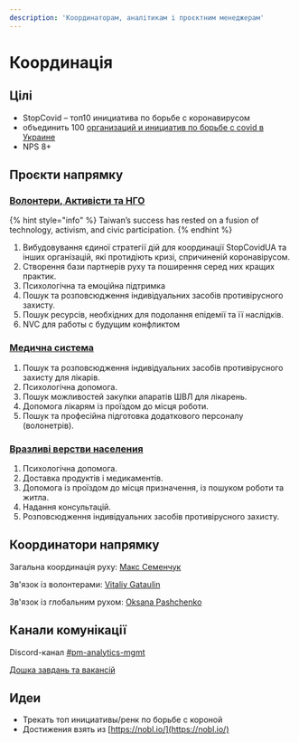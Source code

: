 ```yaml
---
description: 'Координаторам, аналітикам і проєктним менеджерам'
---
```


# Координація

## Цілі

* StopCovid – топ10 инициатива по борьбе с коронавирусом
* объединить 100 [организаций и инициатив по борьбе с covid в Украине](https://docs.google.com/spreadsheets/d/10Yt17F3iB00pqf7DXrVjFYvW0qILdoHUajBujI_EGrQ/edit?usp=drive_web&ouid=106088990650229192528)
* NPS 8+

## Проєкти напрямку 

### [Волонтери, Активісти та НГО](strategiya.md)

{% hint style="info" %}
Taiwan’s success has rested on a fusion of technology, activism, and civic participation. 
{% endhint %}

1. Вибудовування єдиної стратегії дій для координації StopCovidUA та інших організацій, які протидіють кризі, спричиненій коронавірусом.
2. Створення бази партнерів руху та поширення серед них кращих практик.
3. Психологічна та емоційна підтримка
4. Пошук та розповсюдження індивідуальних засобів противірусного захисту. 
5. Пошук ресурсів, необхідних для подолання епідемії та її наслідків.
6. NVC для работы с будущим конфликтом

### [Медична система](../sistema-zdravookhraneniya/medicinskaya-sistema.md)

1. Пошук та розповсюдження індивідуальних засобів противірусного захисту для лікарів.
2. Психологічна допомога.
3. Пошук можливостей закупки апаратів ШВЛ для лікарень.
4. Допомога лікарям із проїздом до місця роботи. 
5. Пошук та професійна підготовка додаткового персоналу \(волонетрів\).

### [Вразливі верстви населения](bezrabotica.md)

1. Психологічна допомога.
2. Доставка продуктів і медикаментів.
3. Допомога із проїздом до місця призначення, із пошуком роботи та житла.
4. Надання консультацій.
5. Розповсюдження індивідуальних засобів противірусного захисту.

## Координатори напрямку

Загальна координація руху: [Макс Семенчук](https://t.me/maxsemenchuk)

Зв'язок із волонтерами: [Vitaliy Gataulin](https://t.me/VGataulin)

Зв'язок із глобальним рухом: [Oksana Pashchenko](https://t.me/Oksana_Paschenko)

## Канали комунікації

Discord-канал [\#pm-analytics-mgmt](https://discord.gg/DX883hY%20)

[Дошка завдань та вакансій](https://trello.com/b/IkonsFAY/main-board)

## Идеи

* Трекать топ инициативы/ренк по борьбе с короной
* Достижения взять из [https://nobl.io/](https://nobl.io/)

